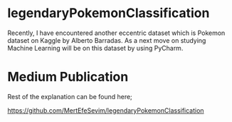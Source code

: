 # legendaryPokemonClassification
Recently, I have encountered another eccentric dataset which is Pokemon dataset on Kaggle by Alberto Barradas. As a next move on studying Machine Learning will be on this dataset by using PyCharm.

# Medium Publication
Rest of the explanation can be found here;

https://github.com/MertEfeSevim/legendaryPokemonClassification